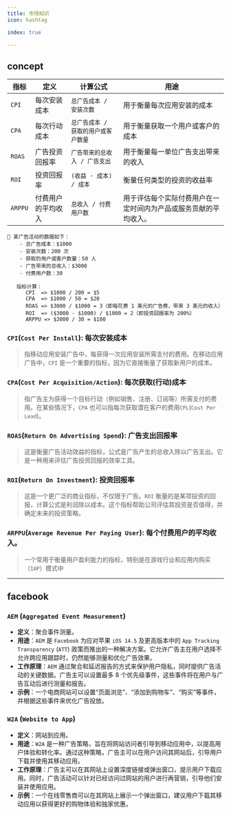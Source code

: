 ```yaml
---
title: 市场知识
icon: hashtag

index: true

---
```


<!-- more -->

## concept

| 指标 | 定义 | 计算公式 | 用途
| -- | -- | -- | --
| `CPI`   | 每次安装成本  | `总广告成本 / 安装次数` | 用于衡量每次应用安装的成本
| `CPA`   | 每次行动成本  | `总广告成本 / 获取的用户或客户数量` | 用于衡量获取一个用户或客户的成本
| `ROAS`  | 广告投资回报率 | `广告带来的总收入 / 广告支出` | 用于衡量每一单位广告支出带来的收入
| `ROI`   | 投资回报率    | `(收益 - 成本) / 成本` | 衡量任何类型的投资的收益率
| `ARPPU` | 付费用户的平均收入 | `总收入 / 付费用户数` | 用于评估每个实际付费用户在一定时间内为产品或服务贡献的平均收入。  

    🌰 某广告活动的数据如下：
        - 总广告成本：$1000
        - 安装次数：200 次
        - 获取的用户或客户数量：50 人
        - 广告带来的总收入：$3000
        - 付费用户数：30
        
       指标计算：
          CPI  => $1000 / 200 = $5
          CPA  => $1000 / 50 = $20
          ROAS => $3000 / $1000 = 3（即每花费 1 美元的广告费，带来 3 美元的收入）
          ROI  => ($3000 - $1000) / $1000 = 2（即投资回报率为 200%）
          ARPPU => $3000 / 30 = $100

### `CPI`(`Cost Per Install`): 每次安装成本
  > 指移动应用安装广告中，每获得一次应用安装所需支付的费用。在移动应用广告中，`CPI` 是一个重要的指标，因为它直接衡量了获取新用户的成本。

### `CPA`(`Cost Per Acquisition/Action`): 每次获取(行动)成本
  > 指广告主为获得一个目标行动（例如销售、注册、订阅等）所需支付的费用。在某些情况下，`CPA` 也可以指每次获取潜在客户的费用`CPL`(`Cost Per Lead`)。

### `ROAS`(`Return On Advertising Spend`): 广告支出回报率
  > 这是衡量广告活动效益的指标，公式是广告产生的总收入除以广告支出。它是一种用来评估广告投资回报的效率工具。

### `ROI`(`Return On Investment`): 投资回报率
  > 这是一个更广泛的商业指标，不仅限于广告。`ROI` 衡量的是某项投资的回报，计算公式是利润除以成本。这个指标帮助公司评估其投资是否值得，并确定未来的投资策略。

### `ARPPU`(`Average Revenue Per Paying User`): 每个付费用户的平均收入。
  > 一个常用于衡量用户盈利能力的指标，特别是在游戏行业和应用内购买（`IAP`）模式中

------

## facebook

### `AEM` (`Aggregated Event Measurement`)

- **定义**：聚合事件测量。
- **用途**：`AEM` 是 `Facebook` 为应对苹果 `iOS 14.5` 及更高版本中的 `App Tracking Transparency` (`ATT`) 政策而推出的一种解决方案。它允许广告主在用户选择不允许跨应用跟踪时，仍然能够测量和优化广告效果。
- **工作原理**：`AEM` 通过聚合和延迟报告的方式来保护用户隐私，同时提供广告活动的关键数据。广告主可以设置最多 8 个优先级事件，这些事件将在用户与广告互动后进行测量和报告。
- **示例**：一个电商网站可以设置“页面浏览”、“添加到购物车”、“购买”等事件，并根据这些事件来优化广告投放。

### `W2A` (`Website to App`)

- **定义**：网站到应用。
- **用途**：`W2A` 是一种广告策略，旨在将网站访问者引导到移动应用中，以提高用户体验和转化率。通过这种策略，广告主可以在用户访问其网站后，引导用户下载并使用其移动应用。
- **工作原理**：广告主可以在其网站上设置深度链接或弹出窗口，提示用户下载应用。同时，广告活动可以针对已经访问过网站的用户进行再营销，引导他们安装并使用应用。
- **示例**：一个在线零售商可以在其网站上展示一个弹出窗口，建议用户下载其移动应用以获得更好的购物体验和独家优惠。
